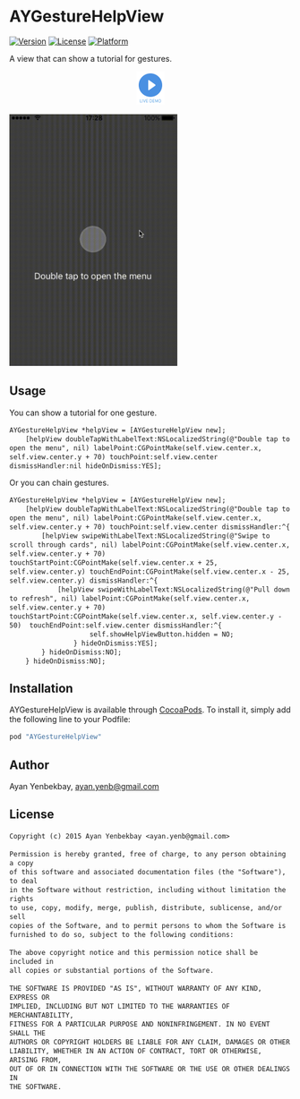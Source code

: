 # AYGestureHelpView

[![Version](https://img.shields.io/cocoapods/v/AYGestureHelpView.svg?style=flat)](http://cocoapods.org/pods/AYGestureHelpView)
[![License](https://img.shields.io/cocoapods/l/AYGestureHelpView.svg?style=flat)](http://cocoapods.org/pods/AYGestureHelpView)
[![Platform](https://img.shields.io/cocoapods/p/AYGestureHelpView.svg?style=flat)](http://cocoapods.org/pods/AYGestureHelpView)

A view that can show a tutorial for gestures.

<p align="center">
  <a href='https://appetize.io/app/d8khut8m036uz1dzu5y45y7rwc' alt='Live demo'>
    <img width="50" height="60" src="Assets/demo.png"/>
  </a>
</p>

<img width="300" alt="AYGestureHelpView" src="Assets/screencast.gif"/>

## Usage

You can show a tutorial for one gesture.

```objc
AYGestureHelpView *helpView = [AYGestureHelpView new];
    [helpView doubleTapWithLabelText:NSLocalizedString(@"Double tap to open the menu", nil) labelPoint:CGPointMake(self.view.center.x, self.view.center.y + 70) touchPoint:self.view.center dismissHandler:nil hideOnDismiss:YES];
```

Or you can chain gestures.

```objc
AYGestureHelpView *helpView = [AYGestureHelpView new];
    [helpView doubleTapWithLabelText:NSLocalizedString(@"Double tap to open the menu", nil) labelPoint:CGPointMake(self.view.center.x, self.view.center.y + 70) touchPoint:self.view.center dismissHandler:^{
        [helpView swipeWithLabelText:NSLocalizedString(@"Swipe to scroll through cards", nil) labelPoint:CGPointMake(self.view.center.x, self.view.center.y + 70) touchStartPoint:CGPointMake(self.view.center.x + 25, self.view.center.y) touchEndPoint:CGPointMake(self.view.center.x - 25, self.view.center.y) dismissHandler:^{
            [helpView swipeWithLabelText:NSLocalizedString(@"Pull down to refresh", nil) labelPoint:CGPointMake(self.view.center.x, self.view.center.y + 70) touchStartPoint:CGPointMake(self.view.center.x, self.view.center.y - 50)  touchEndPoint:self.view.center dismissHandler:^{
                    self.showHelpViewButton.hidden = NO;
                } hideOnDismiss:YES];
        } hideOnDismiss:NO];
    } hideOnDismiss:NO];
```

## Installation

AYGestureHelpView is available through [CocoaPods](http://cocoapods.org). To install
it, simply add the following line to your Podfile:

```ruby
pod "AYGestureHelpView"
```

## Author

Ayan Yenbekbay, ayan.yenb@gmail.com

## License

```
Copyright (c) 2015 Ayan Yenbekbay <ayan.yenb@gmail.com>

Permission is hereby granted, free of charge, to any person obtaining a copy
of this software and associated documentation files (the "Software"), to deal
in the Software without restriction, including without limitation the rights
to use, copy, modify, merge, publish, distribute, sublicense, and/or sell
copies of the Software, and to permit persons to whom the Software is
furnished to do so, subject to the following conditions:

The above copyright notice and this permission notice shall be included in
all copies or substantial portions of the Software.

THE SOFTWARE IS PROVIDED "AS IS", WITHOUT WARRANTY OF ANY KIND, EXPRESS OR
IMPLIED, INCLUDING BUT NOT LIMITED TO THE WARRANTIES OF MERCHANTABILITY,
FITNESS FOR A PARTICULAR PURPOSE AND NONINFRINGEMENT. IN NO EVENT SHALL THE
AUTHORS OR COPYRIGHT HOLDERS BE LIABLE FOR ANY CLAIM, DAMAGES OR OTHER
LIABILITY, WHETHER IN AN ACTION OF CONTRACT, TORT OR OTHERWISE, ARISING FROM,
OUT OF OR IN CONNECTION WITH THE SOFTWARE OR THE USE OR OTHER DEALINGS IN
THE SOFTWARE.
```
